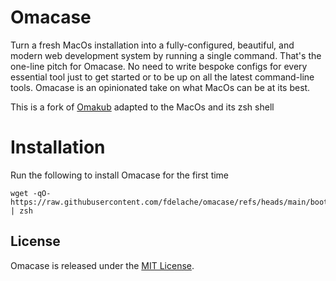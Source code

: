 # Omacase

Turn a fresh MacOs installation into a fully-configured, beautiful, and modern web development system by running a single command. That's the one-line pitch for Omacase. No need to write bespoke configs for every essential tool just to get started or to be up on all the latest command-line tools. Omacase is an opinionated take on what MacOs can be at its best.

This is a fork of [Omakub](https://omakub.org/) adapted to the MacOs and its zsh shell

# Installation

Run the following to install Omacase for the first time
```
wget -qO- https://raw.githubusercontent.com/fdelache/omacase/refs/heads/main/boot.sh | zsh
```

## License

Omacase is released under the [MIT License](https://opensource.org/licenses/MIT).

